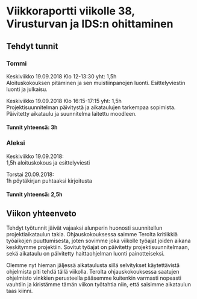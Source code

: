 # Viikkoraportti viikolle 38, Virusturvan ja IDS:n ohittaminen

## Tehdyt tunnit

### Tommi
Keskiviikko 19.09.2018 Klo 12-13:30 yht: 1,5h  
Aloituskokouksen pitäminen ja sen muistiinpanojen luonti. Esittelyviestin luonti ja julkaisu.


Keskiviikko 19.09.2018 Klo 16:15-17:15 yht: 1,5h  
Projektisuunnitelman päivitystä ja aikataulujen tarkempaa sopimista. Päivitetty aikataulu ja suunnitelma laitettu moodleen.

#### Tunnit yhteensä: 3h

### Aleksi

Keskiviikko 19.09.2018:  
1,5h aloituskokous ja esittelyviesti

Torstai 20.09.2018:  
1h pöytäkirjan puhtaaksi kirjoitusta

#### Tunnit yhteensä: 2,5h

## Viikon yhteenveto

Tehdyt työtunnit jäivät vajaaksi alunperin huonosti suunnitellun projektiaikataulun takia.
Ohjauskokouksessa saimme Terolta kritiikkiä työaikojen puuttumisesta, joten sovimme joka viikolle työajat joiden aikana keskitymme projektiin. Sovitut työajat on päivitetty projektisuunnitelmaan, sekä aikataulu on päivitetty haittaohjelman luonti painotteiseksi.

Olemme nyt hieman jäljessä aikataulusta sillä selvitykset käytettävistä ohjelmista piti tehdä tällä viikolla.
Terolta ohjauskokouksessa saatujen ohjelmisto vinkkien perusteella pääsemme kuitenkin varmasti nopeasti vauhtiin ja kiristämme tämän viikon työtahtia niin, että saisimme aikataulun taas kiinni.
